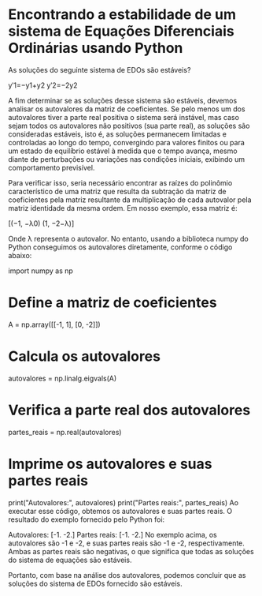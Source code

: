 # Encontrando a estabilidade de um sistema de Equações Diferenciais Ordinárias usando Python

As soluções do seguinte sistema de EDOs são estáveis?

y′1=−y1+y2
y′2=−2y2

A fim determinar se as soluções desse sistema são estáveis, devemos analisar os autovalores da matriz de coeficientes. Se pelo menos um dos autovalores tiver a parte real positiva o sistema será instável, mas caso sejam todos os autovalores não positivos (sua parte real), as soluções são consideradas estáveis, isto é, as soluções permanecem limitadas e controladas ao longo do tempo, convergindo para valores finitos ou para um estado de equilíbrio estável à medida que o tempo avança, mesmo diante de perturbações ou variações nas condições iniciais, exibindo um comportamento previsível.

Para verificar isso, seria necessário encontrar as raízes do polinômio característico de uma matriz que resulta da subtração da matriz de coeficientes pela matriz resultante da multiplicação de cada autovalor pela matriz identidade da mesma ordem. Em nosso exemplo, essa matriz é:

[(−1, −λ0)
(1, −2−λ)]

Onde λ representa o autovalor.
No entanto, usando a biblioteca numpy do Python conseguimos os autovalores diretamente, conforme o código abaixo:

import numpy as np

# Define a matriz de coeficientes
A = np.array([[-1, 1], [0, -2]])

# Calcula os autovalores
autovalores = np.linalg.eigvals(A)

# Verifica a parte real dos autovalores
partes_reais = np.real(autovalores)

# Imprime os autovalores e suas partes reais
print("Autovalores:", autovalores)
print("Partes reais:", partes_reais)
Ao executar esse código, obtemos os autovalores e suas partes reais. O resultado do exemplo fornecido pelo Python foi:

Autovalores: [-1. -2.]
Partes reais: [-1. -2.]
No exemplo acima, os autovalores são -1 e -2, e suas partes reais são -1 e -2, respectivamente. Ambas as partes reais são negativas, o que significa que todas as soluções do sistema de equações são estáveis.

Portanto, com base na análise dos autovalores, podemos concluir que as soluções do sistema de EDOs fornecido são estáveis.
